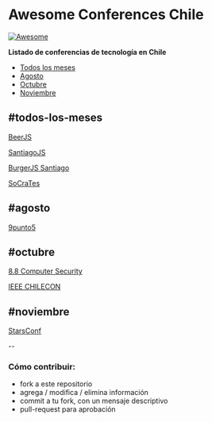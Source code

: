 # Awesome Conferences Chile

[![Awesome](https://cdn.rawgit.com/sindresorhus/awesome/d7305f38d29fed78fa85652e3a63e154dd8e8829/media/badge.svg)](https://github.com/sindresorhus/awesome)

**Listado de conferencias de tecnología en Chile**

- [Todos los meses](#todos-los-meses)
- [Agosto](#agosto)
- [Octubre](#octubre)
- [Noviembre](#noviembre)

## #todos-los-meses

[BeerJS](http://www.beerjs.cl/)

[SantiagoJS](https://github.com/Noders/Meetups)

[BurgerJS Santiago](https://github.com/Noders/BurgerJS)

[SoCraTes](http://www.socrates-conference.cl/)

## #agosto
[9punto5](http://www.9punto5.cl/)

## #octubre
[8.8 Computer Security](https://www.8dot8.org/cl)

[IEEE CHILECON](http://chilecon2017.ubiobio.cl/)

## #noviembre
[StarsConf](http://www.starsconf.com/)

--

### Cómo contribuir:
- fork a este repositorio
- agrega / modifica / elimina información
- commit a tu fork, con un mensaje descriptivo
- pull-request para aprobación
